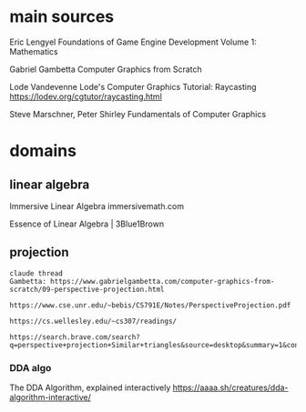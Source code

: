 # main sources

Eric Lengyel
Foundations of Game Engine Development
Volume 1: Mathematics

Gabriel Gambetta
Computer Graphics from Scratch

Lode Vandevenne
Lode's Computer Graphics Tutorial: Raycasting
https://lodev.org/cgtutor/raycasting.html

Steve Marschner, Peter Shirley
Fundamentals of Computer Graphics



# domains


## linear algebra
Immersive Linear Algebra
immersivemath.com

Essence of Linear Algebra | 3Blue1Brown


## projection
	claude thread
	Gambetta: https://www.gabrielgambetta.com/computer-graphics-from-scratch/09-perspective-projection.html

	https://www.cse.unr.edu/~bebis/CS791E/Notes/PerspectiveProjection.pdf

	https://cs.wellesley.edu/~cs307/readings/

	https://search.brave.com/search?q=perspective+projection+Similar+triangles&source=desktop&summary=1&conversation=3f3a6010d7e8c993f3d310




### DDA algo

The DDA Algorithm, explained interactively
https://aaaa.sh/creatures/dda-algorithm-interactive/